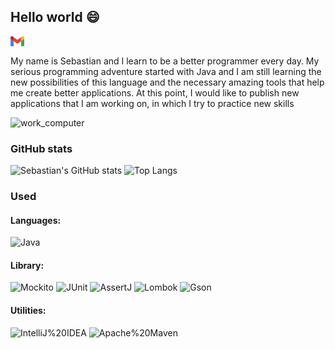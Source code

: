 ## Hello world 😄       
[<img align="left" alt="sebastian.tk | Gmail" width="22px" src="./gmail.png" />][gmail]
<br>

My name is Sebastian and I learn to be a better programmer every day. My serious programming adventure started with Java and I am still learning the new possibilities of this language and the necessary amazing tools that help me create better applications. At this point, I would like to publish new applications that I am working on, in which I try to practice new skills

![work_computer](https://user-images.githubusercontent.com/74151967/137332861-9ec439df-aed5-412a-8d97-0e8deca3a1c9.jpg)

### GitHub stats

![Sebastian's GitHub stats](https://github-readme-stats.vercel.app/api?username=sebastian-tk&theme=github_dark&show_icons=true)
![Top Langs](https://github-readme-stats.vercel.app/api/top-langs/?username=sebastian-tk&theme=great-gatsby&layout=compact)

### Used
#### Languages:
![Java](https://img.shields.io/badge/-Java-yellow?style=flat&logo=java&logoColor=white)

#### Library:
![Mockito](http://img.shields.io/badge/-Mockito-47A248?style=flat&logo=Mockito&logoColor=white)
![JUnit](https://img.shields.io/badge/-JUnit-E34F26?style=flat&logo=JUnit&logoColor=white)
![AssertJ](https://img.shields.io/badge/-AssertJ-FF9A00?style=flat&logo=AssertJ&logoColor=white)
![Lombok](https://img.shields.io/badge/-Lombok-02569B?style=flat&logo=Lombok&logoColor=white)
![Gson](https://img.shields.io/badge/-Gson-8A4182?style=flat&logo=Gson&logoColor=white)


#### Utilities:
![IntelliJ%20IDEA](https://img.shields.io/badge/-IntelliJ%20IDEA-5849BE?style=flat&logo=IntelliJ%20IDEA&logoColor=white)
![Apache%20Maven](https://img.shields.io/badge/-Apache%20Maven-5C2D91?style=flat&logo=Apache%20Maven&logoColor=white)


[gmail]: mailto:sebastian.tkaczykk@gmail.com
